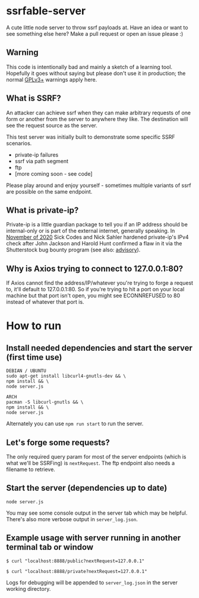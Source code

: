 # ssrfable-server
A cute little node server to throw ssrf payloads at. Have an idea or want to see something else here? Make a pull request or open an issue please :)

## Warning
This code is intentionally bad and mainly a sketch of a learning tool. Hopefully it goes without saying but please don't use it in production; the normal [GPLv3+](https://www.gnu.org/licenses/gpl-3.0.en.html) warnings apply here.

## What is SSRF?
An attacker can achieve ssrf when they can make arbitrary requests of one form or another from the server to anywhere they like. The destination will see the request source as the server.

This test server was initially built to demonstrate some specific SSRF scenarios.
- private-ip failures
- ssrf via path segment
- ftp
- [more coming soon - see code]

Please play around and enjoy yourself - sometimes multiple variants of ssrf are possible on the same endpoint.

## What is private-ip?
Private-ip is a little guardian package to tell you if an IP address should be internal-only or is part of the external internet, generally speaking. In [November of 2020](https://github.com/frenchbread/private-ip/pull/2) Sick Codes and Nick Sahler hardened private-ip's IPv4 check after John Jackson and Harold Hunt confirmed a flaw in it via the Shutterstock bug bounty program (see also: [advisory](https://github.com/sickcodes/security/blob/master/advisories/SICK-2020-022.md)).

## Why is Axios trying to connect to 127.0.0.1:80?

If Axios cannot find the address/IP/whatever you're trying to forge a request to, it'll default to 127.0.0.1:80. So if you're trying to hit a port on your local machine but that port isn't open, you might see ECONNREFUSED to 80 instead of whatever that port is.

# How to run

## Install needed dependencies and start the server (first time use)
```
DEBIAN / UBUNTU
sudo apt-get install libcurl4-gnutls-dev && \
npm install && \
node server.js

ARCH
pacman -S libcurl-gnutls && \ 
npm install && \
node server.js
```

Alternately you can use `npm run start` to run the server.

## Let's forge some requests?
The only required query param for most of the server endpoints (which is what we'll be SSRFing) is `nextRequest`. The ftp endpoint also needs a filename to retrieve.

## Start the server (dependencies up to date)
```
node server.js
```
You may see some console output in the server tab which may be helpful. There's also more verbose output in `server_log.json`.

## Example usage with server running in another terminal tab or window
```
$ curl "localhost:8888/public?nextRequest=127.0.0.1"
```

```
$ curl "localhost:8888/private?nextRequest=127.0.0.1"
```

Logs for debugging will be appended to `server_log.json` in the server working directory.
